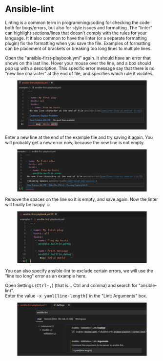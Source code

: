 # Ansible-lint

Linting is a common term in programming/coding for checking the code both for bugs/errors, but also for style issues and formatting. The "linter" can highlight sections/lines that doesn't comply with the rules for your language. It it also common to have the linter (or a separate formatting plugin) fix the formatting when you save the file. Examples of formatting can be placement of brackets or breaking too long lines to multiple lines.

Open the "ansible-first-playbook.yml" again. It should have an error that shows on the last line. Hover your mouse over the line, and a box should pop up with a description. This specific error message say that there is no "new line character" at the end of file, and specifies which rule it violates.

<figure><img src="../../.gitbook/assets/image (29).png" alt=""><figcaption></figcaption></figure>

Enter a new line at the end of the example file and try saving it again. You will probably get a new error now, because the new line is not empty.

<figure><img src="../../.gitbook/assets/image (31).png" alt=""><figcaption></figcaption></figure>

Remove the spaces on the line so it is empty, and save again. Now the linter will finally be happy :relaxed:

<figure><img src="../../.gitbook/assets/image (32).png" alt=""><figcaption></figcaption></figure>



You can also specify ansible-lint to exclude certain errors, we will use the "line too long" error as an example here.

Open Settings (<kbd>Ctrl-,</kbd>) (that is... Ctrl and comma) and search for "ansible-lint".\
Enter the value <kbd>-x yaml\[line-length]</kbd>  in the "Lint: Arguments" box.

<figure><img src="../../.gitbook/assets/image (30).png" alt=""><figcaption></figcaption></figure>
